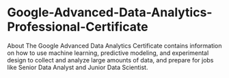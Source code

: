 # Google-Advanced-Data-Analytics-Professional-Certificate
About The Google Advanced Data Analytics Certificate contains information on how to use machine learning, predictive modeling, and experimental design to collect and analyze large amounts of data, and prepare for jobs like Senior Data Analyst and Junior Data Scientist.
  